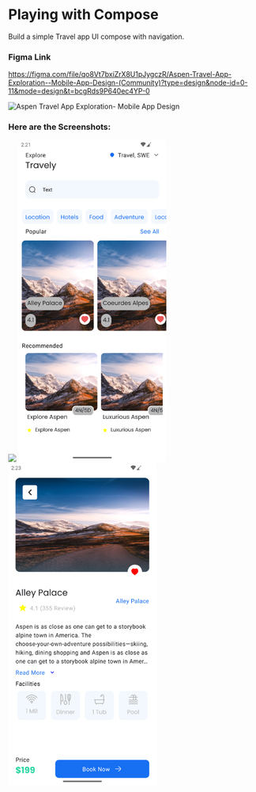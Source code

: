 # Playing with Compose

Build a simple Travel app UI compose with navigation. 


### Figma Link 

https://figma.com/file/qo8Vt7bxiZrX8U1pJygczR/Aspen-Travel-App-Exploration--Mobile-App-Design-(Community)?type=design&node-id=0-11&mode=design&t=bcgRds9P640ec4YP-0

![Aspen Travel App Exploration- Mobile App Design](https://github.com/Usama-Aman/Travely/assets/30404628/fefcfcb3-d6d6-4cb5-93b9-4e47b9870d7b)


### Here are the Screenshots:

<img src = "Screenshot_20231217_142131.png" width ="300" /> <img src = "Screenshot_20231217_142146.png" width ="300" /> <img src = "Screenshot_20231217_142339.png" width ="300" /> 
